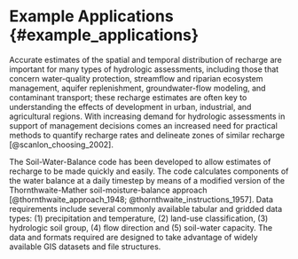 # Example Applications {#example_applications}

Accurate estimates of the spatial and temporal distribution of recharge are important for many types of hydrologic assessments, including those that concern water-quality protection, streamflow and riparian ecosystem management, aquifer replenishment, groundwater-flow modeling, and contaminant transport; these recharge estimates are often key to understanding the effects of development in urban, industrial, and agricultural regions. With increasing demand for hydrologic assessments in support of management decisions comes an increased need for practical methods to quantify recharge rates and delineate zones of similar recharge [@scanlon_choosing_2002].

The Soil-Water-Balance code has been developed to allow estimates of recharge to be made quickly and easily. The code calculates components of the water balance at a daily timestep by means of a modified version of the Thornthwaite-Mather soil-moisture-balance approach [@thornthwaite_approach_1948; @thornthwaite_instructions_1957]. Data requirements include several commonly available tabular and gridded data types: (1) precipitation and temperature, (2) land-use classification, (3) hydrologic soil group, (4) flow direction and (5) soil-water capacity. The data and formats required are designed to take advantage of widely available GIS datasets and file structures.